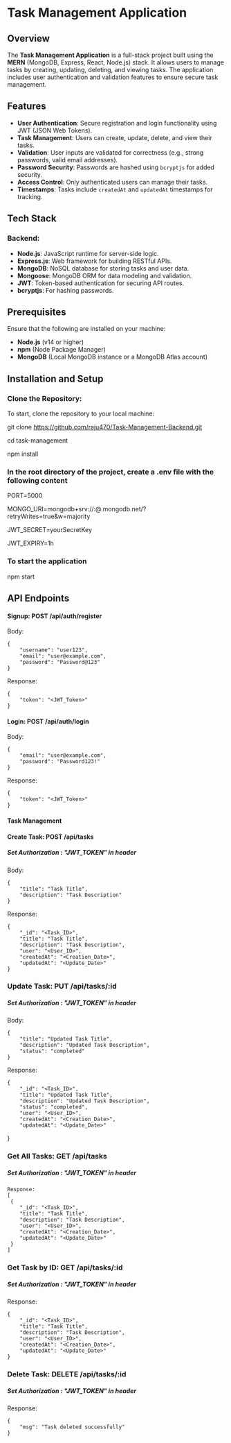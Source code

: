 # Task Management Application

## Overview

The **Task Management Application** is a full-stack project built using the **MERN** (MongoDB, Express, React, Node.js) stack. It allows users to manage tasks by creating, updating, deleting, and viewing tasks. The application includes user authentication and validation features to ensure secure task management.

## Features

- **User Authentication**: Secure registration and login functionality using JWT (JSON Web Tokens).
- **Task Management**: Users can create, update, delete, and view their tasks.
- **Validation**: User inputs are validated for correctness (e.g., strong passwords, valid email addresses).
- **Password Security**: Passwords are hashed using `bcryptjs` for added security.
- **Access Control**: Only authenticated users can manage their tasks.
- **Timestamps**: Tasks include `createdAt` and `updatedAt` timestamps for tracking.

## Tech Stack

### Backend:
- **Node.js**: JavaScript runtime for server-side logic.
- **Express.js**: Web framework for building RESTful APIs.
- **MongoDB**: NoSQL database for storing tasks and user data.
- **Mongoose**: MongoDB ORM for data modeling and validation.
- **JWT**: Token-based authentication for securing API routes.
- **bcryptjs**: For hashing passwords.

## Prerequisites

Ensure that the following are installed on your machine:
- **Node.js** (v14 or higher)
- **npm** (Node Package Manager)
- **MongoDB** (Local MongoDB instance or a MongoDB Atlas account)

## Installation and Setup

### Clone the Repository:
To start, clone the repository to your local machine:

git clone https://github.com/raju470/Task-Management-Backend.git

cd task-management

npm install

### In the root directory of the project, create a .env file with the following content
PORT=5000

MONGO_URI=mongodb+srv://<username>:<password>@<cluster-name>.mongodb.net/?retryWrites=true&w=majority

JWT_SECRET=yourSecretKey

JWT_EXPIRY=1h

### To start the application
npm start

## API Endpoints

#### Signup: POST /api/auth/register

Body:

    {
        "username": "user123",
        "email": "user@example.com",
        "password": "Password@123"
    }

Response:

    {
        "token": "<JWT_Token>"
    }

#### Login: POST /api/auth/login

Body:

    {
        "email": "user@example.com",
        "password": "Password123!"
    }

Response:

    {
        "token": "<JWT_Token>"
    }

#### Task Management
#### Create Task: POST /api/tasks
##### Set Authorization : "JWT_TOKEN" in header
Body:

    {
        "title": "Task Title",
        "description": "Task Description"
    }

Response:
  
    {
        "_id": "<Task_ID>",
        "title": "Task Title",
        "description": "Task Description",
        "user": "<User_ID>",
        "createdAt": "<Creation_Date>",
        "updatedAt": "<Update_Date>"
    }

### Update Task: PUT /api/tasks/:id
##### Set Authorization : "JWT_TOKEN" in header
Body:

    {
        "title": "Updated Task Title",
        "description": "Updated Task Description",
        "status": "completed"
    }

Response:

    {
        "_id": "<Task_ID>",
        "title": "Updated Task Title",
        "description": "Updated Task Description",
        "status": "completed",
        "user": "<User_ID>",
        "createdAt": "<Creation_Date>",
        "updatedAt": "<Update_Date>"
}

### Get All Tasks: GET /api/tasks
##### Set Authorization : "JWT_TOKEN" in header
    Response:
    [
     {
        "_id": "<Task_ID>",
        "title": "Task Title",
        "description": "Task Description",
        "user": "<User_ID>",
        "createdAt": "<Creation_Date>",
        "updatedAt": "<Update_Date>"
     }
    ]

### Get Task by ID: GET /api/tasks/:id
##### Set Authorization : "JWT_TOKEN" in header
Response:

    {
        "_id": "<Task_ID>",
        "title": "Task Title",
        "description": "Task Description",
        "user": "<User_ID>",
        "createdAt": "<Creation_Date>",
        "updatedAt": "<Update_Date>"
    }

### Delete Task: DELETE /api/tasks/:id
##### Set Authorization : "JWT_TOKEN" in header
Response:

    {
        "msg": "Task deleted successfully"
    }